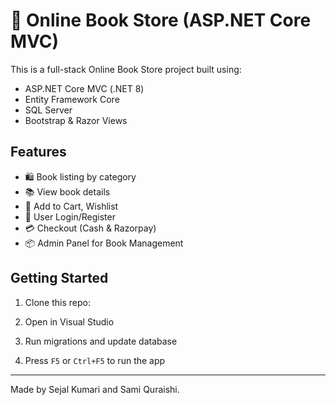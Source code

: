 # 🛒 Online Book Store (ASP.NET Core MVC)

This is a full-stack Online Book Store project built using:

- ASP.NET Core MVC (.NET 8)
- Entity Framework Core
- SQL Server
- Bootstrap & Razor Views

## Features

- 🛍️ Book listing by category
- 📚 View book details
- 🛒 Add to Cart, Wishlist
- 🔐 User Login/Register
- 💳 Checkout (Cash & Razorpay)
- 📦 Admin Panel for Book Management

## Getting Started

1. Clone this repo:

2. Open in Visual Studio
3. Run migrations and update database
4. Press `F5` or `Ctrl+F5` to run the app

---

Made by Sejal Kumari and Sami Quraishi.
